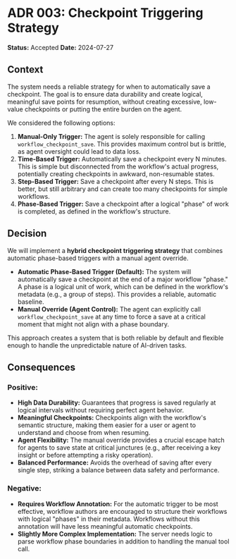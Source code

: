 # ADR 003: Checkpoint Triggering Strategy

**Status:** Accepted
**Date:** 2024-07-27

## Context

The system needs a reliable strategy for when to automatically save a checkpoint. The goal is to ensure data durability and create logical, meaningful save points for resumption, without creating excessive, low-value checkpoints or putting the entire burden on the agent.

We considered the following options:
1.  **Manual-Only Trigger:** The agent is solely responsible for calling `workflow_checkpoint_save`. This provides maximum control but is brittle, as agent oversight could lead to data loss.
2.  **Time-Based Trigger:** Automatically save a checkpoint every N minutes. This is simple but disconnected from the workflow's actual progress, potentially creating checkpoints in awkward, non-resumable states.
3.  **Step-Based Trigger:** Save a checkpoint after every N steps. This is better, but still arbitrary and can create too many checkpoints for simple workflows.
4.  **Phase-Based Trigger:** Save a checkpoint after a logical "phase" of work is completed, as defined in the workflow's structure.

## Decision

We will implement a **hybrid checkpoint triggering strategy** that combines automatic phase-based triggers with a manual agent override.

-   **Automatic Phase-Based Trigger (Default):** The system will automatically save a checkpoint at the end of a major workflow "phase." A phase is a logical unit of work, which can be defined in the workflow's metadata (e.g., a group of steps). This provides a reliable, automatic baseline.
-   **Manual Override (Agent Control):** The agent can explicitly call `workflow_checkpoint_save` at any time to force a save at a critical moment that might not align with a phase boundary.

This approach creates a system that is both reliable by default and flexible enough to handle the unpredictable nature of AI-driven tasks.

## Consequences

### Positive:
-   **High Data Durability:** Guarantees that progress is saved regularly at logical intervals without requiring perfect agent behavior.
-   **Meaningful Checkpoints:** Checkpoints align with the workflow's semantic structure, making them easier for a user or agent to understand and choose from when resuming.
-   **Agent Flexibility:** The manual override provides a crucial escape hatch for agents to save state at critical junctures (e.g., after receiving a key insight or before attempting a risky operation).
-   **Balanced Performance:** Avoids the overhead of saving after every single step, striking a balance between data safety and performance.

### Negative:
-   **Requires Workflow Annotation:** For the automatic trigger to be most effective, workflow authors are encouraged to structure their workflows with logical "phases" in their metadata. Workflows without this annotation will have less meaningful automatic checkpoints.
-   **Slightly More Complex Implementation:** The server needs logic to parse workflow phase boundaries in addition to handling the manual tool call. 